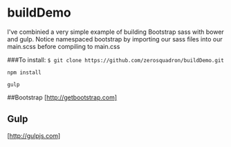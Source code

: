 # buildDemo
I've combinied a very simple example of building Bootstrap sass with bower and gulp. Notice namespaced bootstrap by importing our sass files into our main.scss before compiling to main.css

###To install:
`$ git clone https://github.com/zerosquadron/buildDemo.git`

`npm install`

`gulp`

##Bootstrap
[http://getbootstrap.com]

## Gulp
[http://gulpjs.com]


